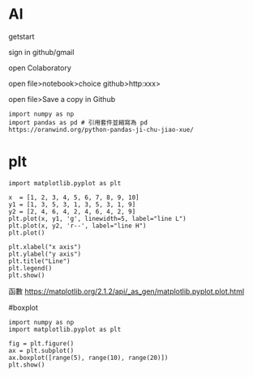 # AI
getstart

sign in github/gmail

open Colaboratory

open file>notebook>choice github>http:xxx>

open file>Save a copy in Github

```
import numpy as np
import pandas as pd # 引用套件並縮寫為 pd  
https://oranwind.org/python-pandas-ji-chu-jiao-xue/
```

# plt


```
import matplotlib.pyplot as plt
 
x  = [1, 2, 3, 4, 5, 6, 7, 8, 9, 10]
y1 = [1, 3, 5, 3, 1, 3, 5, 3, 1, 9]
y2 = [2, 4, 6, 4, 2, 4, 6, 4, 2, 9]
plt.plot(x, y1, 'g', linewidth=5, label="line L")
plt.plot(x, y2, 'r--', label="line H")
plt.plot()

plt.xlabel("x axis")
plt.ylabel("y axis")
plt.title("Line")
plt.legend()
plt.show()
```
函數 https://matplotlib.org/2.1.2/api/_as_gen/matplotlib.pyplot.plot.html

#boxplot
```
import numpy as np
import matplotlib.pyplot as plt

fig = plt.figure()
ax = plt.subplot()
ax.boxplot([range(5), range(10), range(20)])
plt.show()
```

